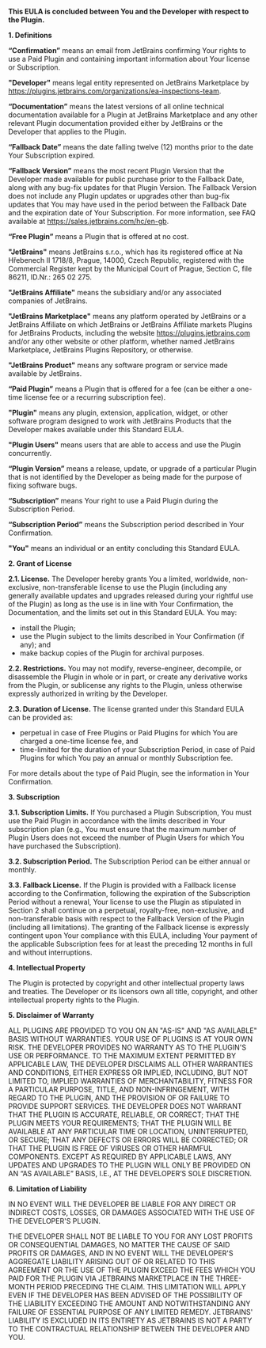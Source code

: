 **This EULA is concluded between You and the Developer with respect to the Plugin.**

**1. Definitions**

**“Confirmation”** means an email from JetBrains confirming Your rights to use a Paid Plugin and containing important information about Your license or Subscription.

**"Developer"** means legal entity represented on JetBrains Marketplace by https://plugins.jetbrains.com/organizations/ea-inspections-team.

**“Documentation”** means the latest versions of all online technical documentation available for a Plugin at JetBrains Marketplace and any other relevant Plugin documentation provided either by JetBrains or the Developer that applies to the Plugin.

**“Fallback Date”** means the date falling twelve (12) months prior to the date Your Subscription expired.

**“Fallback Version”** means the most recent Plugin Version that the Developer made available for public purchase prior to the Fallback Date, along with any bug-fix updates for that Plugin Version. The Fallback Version does not include any Plugin updates or upgrades other than bug-fix updates that You may have used in the period between the Fallback Date and the expiration date of Your Subscription. For more information, see FAQ available at https://sales.jetbrains.com/hc/en-gb.

**“Free Plugin”** means a Plugin that is offered at no cost.

**"JetBrains"** means JetBrains s.r.o., which has its registered office at Na Hřebenech II 1718/8, Prague, 14000, Czech Republic, registered with the Commercial Register kept by the Municipal Court of Prague, Section C, file 86211, ID.Nr.: 265 02 275.

**"JetBrains Affiliate"** means the subsidiary and/or any associated companies of JetBrains.

**"JetBrains Marketplace"** means any platform operated by JetBrains or a JetBrains Affiliate on which JetBrains or JetBrains Affiliate markets Plugins for JetBrains Products, including the website https://plugins.jetbrains.com and/or any other website or other platform, whether named JetBrains Marketplace, JetBrains Plugins Repository, or otherwise.

**"JetBrains Product"** means any software program or service made available by JetBrains.

**“Paid Plugin”** means a Plugin that is offered for a fee (can be either a one-time license fee or a recurring subscription fee).

**"Plugin"** means any plugin, extension, application, widget, or other software program designed to work with JetBrains Products that the Developer makes available under this Standard EULA.

**"Plugin Users"** means users that are able to access and use the Plugin concurrently.

**“Plugin Version”** means a release, update, or upgrade of a particular Plugin that is not identified by the Developer as being made for the purpose of fixing software bugs.

**“Subscription”** means Your right to use a Paid Plugin during the Subscription Period.

**“Subscription Period”** means the Subscription period described in Your Confirmation.

**"You"** means an individual or an entity concluding this Standard EULA.

**2. Grant of License**

**2.1. License.** The Developer hereby grants You a limited, worldwide, non-exclusive, non-transferable license to use the Plugin (including any generally available updates and upgrades released during your rightful use of the Plugin) as long as the use is in line with Your Confirmation, the Documentation, and the limits set out in this Standard EULA. You may:

- install the Plugin;
- use the Plugin subject to the limits described in Your Confirmation (if any); and
- make backup copies of the Plugin for archival purposes.

**2.2. Restrictions.** You may not modify, reverse-engineer, decompile, or disassemble the Plugin in whole or in part, or create any derivative works from the Plugin, or sublicense any rights to the Plugin, unless otherwise expressly authorized in writing by the Developer.

**2.3. Duration of License.** The license granted under this Standard EULA can be provided as:

- perpetual in case of Free Plugins or Paid Plugins for which You are charged a one-time license fee, and
- time-limited for the duration of your Subscription Period, in case of Paid Plugins for which You pay an annual or monthly Subscription fee.

For more details about the type of Paid Plugin, see the information in Your Confirmation.

**3. Subscription**

**3.1. Subscription Limits.** If You purchased a Plugin Subscription, You must use the Paid Plugin in accordance with the limits described in Your subscription plan (e.g., You must ensure that the maximum number of Plugin Users does not exceed the number of Plugin Users for which You have purchased the Subscription).

**3.2. Subscription Period.** The Subscription Period can be either annual or monthly.

**3.3. Fallback License.** If the Plugin is provided with a Fallback license according to the Confirmation, following the expiration of the Subscription Period without a renewal, Your license to use the Plugin as stipulated in Section 2 shall continue on a perpetual, royalty-free, non-exclusive, and non-transferable basis with respect to the Fallback Version of the Plugin (including all limitations). The granting of the Fallback license is expressly contingent upon Your compliance with this EULA, including Your payment of the applicable Subscription fees for at least the preceding 12 months in full and without interruptions.

**4. Intellectual Property**

The Plugin is protected by copyright and other intellectual property laws and treaties. The Developer or its licensors own all title, copyright, and other intellectual property rights to the Plugin.

**5. Disclaimer of Warranty**

ALL PLUGINS ARE PROVIDED TO YOU ON AN "AS-IS" AND "AS AVAILABLE" BASIS WITHOUT WARRANTIES. YOUR USE OF PLUGINS IS AT YOUR OWN RISK. THE DEVELOPER PROVIDES NO WARRANTY AS TO THE PLUGIN'S USE OR PERFORMANCE. TO THE MAXIMUM EXTENT PERMITTED BY APPLICABLE LAW, THE DEVELOPER DISCLAIMS ALL OTHER WARRANTIES AND CONDITIONS, EITHER EXPRESS OR IMPLIED, INCLUDING, BUT NOT LIMITED TO, IMPLIED WARRANTIES OF MERCHANTABILITY, FITNESS FOR A PARTICULAR PURPOSE, TITLE, AND NON-INFRINGEMENT, WITH REGARD TO THE PLUGIN, AND THE PROVISION OF OR FAILURE TO PROVIDE SUPPORT SERVICES. THE DEVELOPER DOES NOT WARRANT THAT THE PLUGIN IS ACCURATE, RELIABLE, OR CORRECT; THAT THE PLUGIN MEETS YOUR REQUIREMENTS; THAT THE PLUGIN WILL BE AVAILABLE AT ANY PARTICULAR TIME OR LOCATION, UNINTERRUPTED, OR SECURE; THAT ANY DEFECTS OR ERRORS WILL BE CORRECTED; OR THAT THE PLUGIN IS FREE OF VIRUSES OR OTHER HARMFUL COMPONENTS. EXCEPT AS REQUIRED BY APPLICABLE LAWS, ANY UPDATES AND UPGRADES TO THE PLUGIN WILL ONLY BE PROVIDED ON AN “AS AVAILABLE” BASIS, I.E., AT THE DEVELOPER’S SOLE DISCRETION.

**6. Limitation of Liability**

IN NO EVENT WILL THE DEVELOPER BE LIABLE FOR ANY DIRECT OR INDIRECT COSTS, LOSSES, OR DAMAGES ASSOCIATED WITH THE USE OF THE DEVELOPER'S PLUGIN.

THE DEVELOPER SHALL NOT BE LIABLE TO YOU FOR ANY LOST PROFITS OR CONSEQUENTIAL DAMAGES, NO MATTER THE CAUSE OF SAID PROFITS OR DAMAGES, AND IN NO EVENT WILL THE DEVELOPER'S AGGREGATE LIABILITY ARISING OUT OF OR RELATED TO THIS AGREEMENT OR THE USE OF THE PLUGIN EXCEED THE FEES WHICH YOU PAID FOR THE PLUGIN VIA JETBRAINS MARKETPLACE IN THE THREE-MONTH PERIOD PRECEDING THE CLAIM. THIS LIMITATION WILL APPLY EVEN IF THE DEVELOPER HAS BEEN ADVISED OF THE POSSIBILITY OF THE LIABILITY EXCEEDING THE AMOUNT AND NOTWITHSTANDING ANY FAILURE OF ESSENTIAL PURPOSE OF ANY LIMITED REMEDY. JETBRAINS' LIABILITY IS EXCLUDED IN ITS ENTIRETY AS JETBRAINS IS NOT A PARTY TO THE CONTRACTUAL RELATIONSHIP BETWEEN THE DEVELOPER AND YOU.
